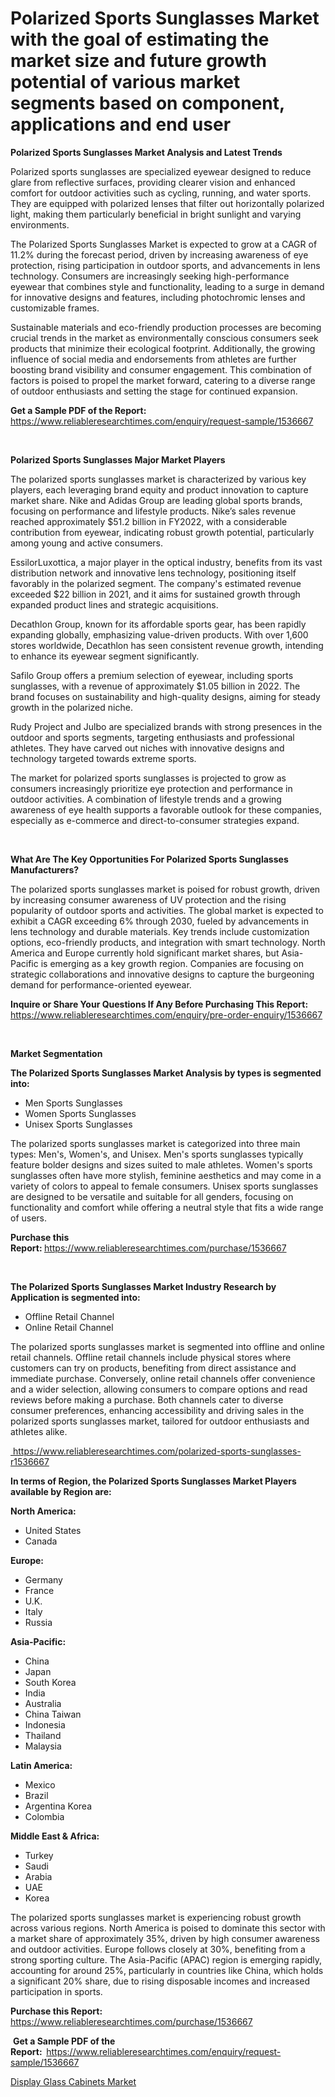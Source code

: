 <p><h1>Polarized Sports Sunglasses Market with the goal of estimating the market size and future growth potential of various market segments based on component, applications and end user</h1></p><p><strong>Polarized Sports Sunglasses Market Analysis and Latest Trends</strong></p>
<p><p>Polarized sports sunglasses are specialized eyewear designed to reduce glare from reflective surfaces, providing clearer vision and enhanced comfort for outdoor activities such as cycling, running, and water sports. They are equipped with polarized lenses that filter out horizontally polarized light, making them particularly beneficial in bright sunlight and varying environments.</p><p>The Polarized Sports Sunglasses Market is expected to grow at a CAGR of 11.2% during the forecast period, driven by increasing awareness of eye protection, rising participation in outdoor sports, and advancements in lens technology. Consumers are increasingly seeking high-performance eyewear that combines style and functionality, leading to a surge in demand for innovative designs and features, including photochromic lenses and customizable frames.</p><p>Sustainable materials and eco-friendly production processes are becoming crucial trends in the market as environmentally conscious consumers seek products that minimize their ecological footprint. Additionally, the growing influence of social media and endorsements from athletes are further boosting brand visibility and consumer engagement. This combination of factors is poised to propel the market forward, catering to a diverse range of outdoor enthusiasts and setting the stage for continued expansion.</p></p>
<p><strong>Get a Sample PDF of the Report:&nbsp;</strong> <a href="https://www.reliableresearchtimes.com/enquiry/request-sample/1536667?utm_campaign=2183&utm_medium=2&utm_source=Github&utm_content=ia&utm_term=08022025&utm_id=polarized-sports-sunglasses">https://www.reliableresearchtimes.com/enquiry/request-sample/1536667</a></p>
<p>&nbsp;</p>
<p><strong>Polarized Sports Sunglasses Major Market Players</strong></p>
<p><p>The polarized sports sunglasses market is characterized by various key players, each leveraging brand equity and product innovation to capture market share. Nike and Adidas Group are leading global sports brands, focusing on performance and lifestyle products. Nike’s sales revenue reached approximately $51.2 billion in FY2022, with a considerable contribution from eyewear, indicating robust growth potential, particularly among young and active consumers.</p><p>EssilorLuxottica, a major player in the optical industry, benefits from its vast distribution network and innovative lens technology, positioning itself favorably in the polarized segment. The company's estimated revenue exceeded $22 billion in 2021, and it aims for sustained growth through expanded product lines and strategic acquisitions.</p><p>Decathlon Group, known for its affordable sports gear, has been rapidly expanding globally, emphasizing value-driven products. With over 1,600 stores worldwide, Decathlon has seen consistent revenue growth, intending to enhance its eyewear segment significantly.</p><p>Safilo Group offers a premium selection of eyewear, including sports sunglasses, with a revenue of approximately $1.05 billion in 2022. The brand focuses on sustainability and high-quality designs, aiming for steady growth in the polarized niche.</p><p>Rudy Project and Julbo are specialized brands with strong presences in the outdoor and sports segments, targeting enthusiasts and professional athletes. They have carved out niches with innovative designs and technology targeted towards extreme sports.</p><p>The market for polarized sports sunglasses is projected to grow as consumers increasingly prioritize eye protection and performance in outdoor activities. A combination of lifestyle trends and a growing awareness of eye health supports a favorable outlook for these companies, especially as e-commerce and direct-to-consumer strategies expand.</p></p>
<p>&nbsp;</p>
<p><strong>What Are The Key Opportunities For Polarized Sports Sunglasses Manufacturers?</strong></p>
<p><p>The polarized sports sunglasses market is poised for robust growth, driven by increasing consumer awareness of UV protection and the rising popularity of outdoor sports and activities. The global market is expected to exhibit a CAGR exceeding 6% through 2030, fueled by advancements in lens technology and durable materials. Key trends include customization options, eco-friendly products, and integration with smart technology. North America and Europe currently hold significant market shares, but Asia-Pacific is emerging as a key growth region. Companies are focusing on strategic collaborations and innovative designs to capture the burgeoning demand for performance-oriented eyewear.</p></p>
<p><strong>Inquire or Share Your Questions If Any Before Purchasing This Report:</strong> <a href="https://www.reliableresearchtimes.com/enquiry/pre-order-enquiry/1536667?utm_campaign=2183&utm_medium=2&utm_source=Github&utm_content=ia&utm_term=08022025&utm_id=polarized-sports-sunglasses">https://www.reliableresearchtimes.com/enquiry/pre-order-enquiry/1536667</a></p>
<p>&nbsp;</p>
<p><strong>Market Segmentation</strong></p>
<p><strong>The Polarized Sports Sunglasses Market Analysis by types is segmented into:</strong></p>
<p><ul><li>Men Sports Sunglasses</li><li>Women Sports Sunglasses</li><li>Unisex Sports Sunglasses</li></ul></p>
<p><p>The polarized sports sunglasses market is categorized into three main types: Men's, Women's, and Unisex. Men's sports sunglasses typically feature bolder designs and sizes suited to male athletes. Women's sports sunglasses often have more stylish, feminine aesthetics and may come in a variety of colors to appeal to female consumers. Unisex sports sunglasses are designed to be versatile and suitable for all genders, focusing on functionality and comfort while offering a neutral style that fits a wide range of users.</p></p>
<p><strong>Purchase this Report:&nbsp;</strong><a href="https://www.reliableresearchtimes.com/purchase/1536667?utm_campaign=2183&utm_medium=2&utm_source=Github&utm_content=ia&utm_term=08022025&utm_id=polarized-sports-sunglasses">https://www.reliableresearchtimes.com/purchase/1536667</a></p>
<p>&nbsp;</p>
<p><strong>The Polarized Sports Sunglasses Market Industry Research by Application is segmented into:</strong></p>
<p><ul><li>Offline Retail Channel</li><li>Online Retail Channel</li></ul></p>
<p><p>The polarized sports sunglasses market is segmented into offline and online retail channels. Offline retail channels include physical stores where customers can try on products, benefiting from direct assistance and immediate purchase. Conversely, online retail channels offer convenience and a wider selection, allowing consumers to compare options and read reviews before making a purchase. Both channels cater to diverse consumer preferences, enhancing accessibility and driving sales in the polarized sports sunglasses market, tailored for outdoor enthusiasts and athletes alike.</p></p>
<p><a href="https://www.reliableresearchtimes.com/polarized-sports-sunglasses-r1536667?utm_campaign=2183&utm_medium=2&utm_source=Github&utm_content=ia&utm_term=08022025&utm_id=polarized-sports-sunglasses">&nbsp;https://www.reliableresearchtimes.com/polarized-sports-sunglasses-r1536667</a></p>
<p><strong>In terms of Region, the Polarized Sports Sunglasses Market Players available by Region are:</strong></p>
<p>
    <p> <strong> North America: </strong>
        <ul>
            <li>United States</li>
            <li>Canada</li>
        </ul>
        </p> 
    <p> <strong> Europe: </strong>
        <ul>
            <li>Germany</li>
            <li>France</li>
            <li>U.K.</li>
            <li>Italy</li>
            <li>Russia</li>
        </ul>
        </p> 
    <p> <strong> Asia-Pacific: </strong>
        <ul>
            <li>China</li>
            <li>Japan</li>
            <li>South Korea</li>
            <li>India</li>
            <li>Australia</li>
            <li>China Taiwan</li>
            <li>Indonesia</li>
            <li>Thailand</li>
            <li>Malaysia</li>
        </ul>
        </p> 
    <p> <strong> Latin America: </strong>
        <ul>
            <li>Mexico</li>
            <li>Brazil</li>
            <li>Argentina Korea</li>
            <li>Colombia</li>
        </ul>
        </p> 
    <p> <strong> Middle East & Africa: </strong>
        <ul>
            <li>Turkey</li>
            <li>Saudi</li>
            <li>Arabia</li>
            <li>UAE</li>
            <li>Korea</li>
        </ul>
    </p>
    </p>
<p><p>The polarized sports sunglasses market is experiencing robust growth across various regions. North America is poised to dominate this sector with a market share of approximately 35%, driven by high consumer awareness and outdoor activities. Europe follows closely at 30%, benefiting from a strong sporting culture. The Asia-Pacific (APAC) region is emerging rapidly, accounting for around 25%, particularly in countries like China, which holds a significant 20% share, due to rising disposable incomes and increased participation in sports.</p></p>
<p><strong>Purchase this Report: </strong><a href="https://www.reliableresearchtimes.com/purchase/1536667?utm_campaign=2183&utm_medium=2&utm_source=Github&utm_content=ia&utm_term=08022025&utm_id=polarized-sports-sunglasses">https://www.reliableresearchtimes.com/purchase/1536667</a></p>
<p>&nbsp;<strong>Get a Sample PDF of the Report:&nbsp;&nbsp;</strong><a href="https://www.reliableresearchtimes.com/enquiry/request-sample/1536667?utm_campaign=2183&utm_medium=2&utm_source=Github&utm_content=ia&utm_term=08022025&utm_id=polarized-sports-sunglasses">https://www.reliableresearchtimes.com/enquiry/request-sample/1536667</a></p>
<p><strong></strong></p>
<p><p><a href="https://github.com/SanjidaKhan901/Market-Research-Report-List-1/blob/main/display-glass-cabinets-market.md?utm_campaign=2183&utm_medium=2&utm_source=Github&utm_content=ia&utm_term=08022025&utm_id=polarized-sports-sunglasses">Display Glass Cabinets Market</a></p></p>